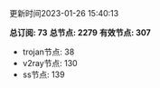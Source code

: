 更新时间2023-01-26 15:40:13

**总订阅: 73**
**总节点: 2279**
**有效节点: 307**
- trojan节点: 38
- v2ray节点: 130
- ss节点: 139
